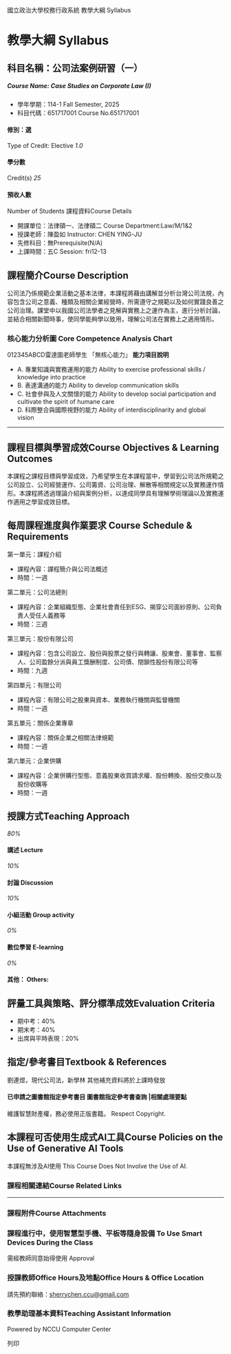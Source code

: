 國立政治大學校務行政系統 教學大綱 Syllabus
# 教學大綱 Syllabus
##  科目名稱：公司法案例研習（一）
#####  Course Name: Case Studies on Corporate Law (I)
  * 學年學期：114-1 Fall Semester, 2025 
  * 科目代碼：651717001 Course No.651717001


#### 修別：選
Type of Credit: Elective 
_1.0_
#### 學分數
Credit(s)
_25_
#### 預收人數
Number of Students
課程資料Course Details
  * 開課單位：法律碩一、法律碩二 Course Department:Law/M/1&2 
  * 授課老師：陳盈如 Instructor: CHEN YING-JU 
  * 先修科目：無Prerequisite(N/A)
  * 上課時間：五C Session: fri12-13


##  課程簡介Course Description
公司法乃係規範企業活動之基本法律，本課程將藉由講解並分析台灣公司法規，內容包含公司之意義、種類及相關企業經營時，所需遵守之規範以及如何實踐良善之公司治理。課堂中以我國公司法學者之見解與實務上之運作為主，進行分析討論，並結合相關新聞時事，使同學能夠學以致用，理解公司法在實務上之適用情形。
###  核心能力分析圖 Core Competence Analysis Chart
012345ABCD雷達圖老師學生
「無核心能力」 
**能力項目說明**
  * A. 專業知識與實務運用的能力 Ability to exercise professional skills / knowledge into practice
  * B. 表達溝通的能力 Ability to develop communication skills
  * C. 社會參與及人文關懷的能力 Ability to develop social participation and cultivate the spirit of humane care
  * D. 科際整合與國際視野的能力 Ability of interdisciplinarity and global vision


* * *
##  課程目標與學習成效Course Objectives & Learning Outcomes 
本課程之課程目標與學習成效，乃希望學生在本課程當中，學習到公司法所規範之公司設立、公司經營運作、公司籌資、公司治理、解散等相關規定以及實務運作情形。本課程將透過理論介紹與案例分析，以達成同學具有理解學術理論以及實務運作適用之學習成效目標。
##  每周課程進度與作業要求 Course Schedule & Requirements
第一單元：課程介紹
  * 課程內容：課程簡介與公司法概述
  * 時間：一週


第二單元：公司法總則
  * 課程內容：企業組織型態、企業社會責任到ESG、揭穿公司面紗原則、公司負責人受任人義務等
  * 時間：三週


第三單元：股份有限公司
  * 課程內容：包含公司設立、股份與股票之發行與轉讓、股東會、董事會、監察人、公司盈餘分派與員工獎酬制度、公司債、閉鎖性股份有限公司等
  * 時間：九週


第四單元：有限公司
  * 課程內容：有限公司之股東與資本、業務執行機關與監督機關
  * 時間：一週


第五單元：關係企業專章
  * 課程內容：關係企業之相關法律規範
  * 時間：一週


第六單元：企業併購
  * 課程內容：企業併購行型態、意義股東收買請求權、股份轉換、股份交換以及股份收購等
  * 時間：一週


##  授課方式Teaching Approach
_80%_
####  講述 Lecture
_10%_
####  討論 Discussion
_10%_
####  小組活動 Group activity
_0%_
####  數位學習 E-learning
_0%_
####  其他： Others:
##  評量工具與策略、評分標準成效Evaluation Criteria
  * 期中考：40%
  * 期末考：40%
  * 出席與平時表現：20%


##  指定/參考書目Textbook & References
劉連煜，現代公司法，新學林
其他補充資料將於上課時發放
####  已申請之圖書館指定參考書目  圖書館指定參考書查詢 |相關處理要點
維護智慧財產權，務必使用正版書籍。 Respect Copyright.
##  本課程可否使用生成式AI工具Course Policies on the Use of Generative AI Tools
本課程無涉及AI使用 This Course Does Not Involve the Use of AI.
###  課程相關連結Course Related Links
* * *
###  課程附件Course Attachments
###  課程進行中，使用智慧型手機、平板等隨身設備 To Use Smart Devices During the Class
需經教師同意始得使用  Approval
###  授課教師Office Hours及地點Office Hours & Office Location
請先預約聯絡：sherrychen.ccu@gmail.com
###  教學助理基本資料Teaching Assistant Information
Powered by NCCU Computer Center
  
列印
